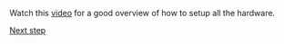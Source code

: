 Watch this [video](https://youtu.be/6InCtgw0QVM?si=Mn4NQcYyaDWWWsHU) for a good overview of how to setup all the hardware.


[Next step](https://github.com/hasanshomar/ROS2-Raspberry-Pi-HQ-Camera-Integration/blob/main/Setting%20Up%20the%20Raspberry%20Pi/3.%20Enabling%20and%20Testing%20the%20Camera.md)

